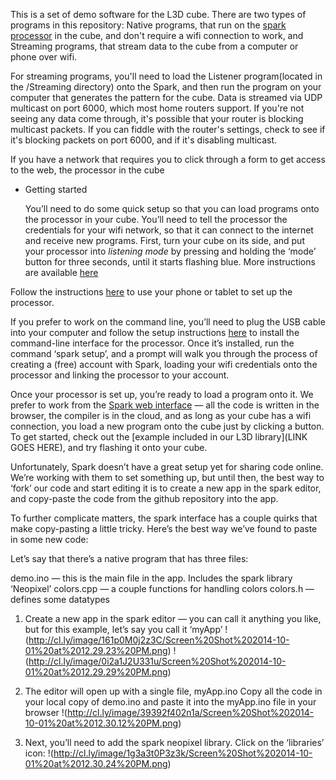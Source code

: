 This is a set of demo software for the L3D cube.  There are two types of programs in this repository:  Native programs,
that run on the [spark processor](https://www.spark.io/) in the cube, and don't require a wifi connection to work,
and Streaming programs, that stream data to the cube from a computer or phone over wifi.

For streaming programs, you'll need to load the Listener program(located in the /Streaming directory) onto the Spark, 
and then run the program on your computer that generates the pattern for the cube.  Data is streamed via UDP multicast on port 
6000, which most home routers support.  If you're not seeing any data come through, it's possible that your router is blocking
multicast packets.  If you can fiddle with the router's settings, check to see if it's blocking packets on port 6000, and if 
it's disabling multicast.  

If you have a network that requires you to click through a form to get access to the web, the processor in the cube

* Getting started

	You’ll need to do some quick setup so that you can load programs onto the processor in your cube.  You’ll need to tell the processor the credentials for your wifi network, so that it can connect to the internet and receive new programs.  First,  turn your cube on its side, and put your processor into *listening mode* by pressing and holding the ‘mode’ button for three seconds, until it starts flashing blue.  More instructions are available [here](http://docs.spark.io/connect/)

Follow the instructions [here](http://docs.spark.io/start/) to use your phone or tablet to set up the processor.  

If you prefer to work on the command line, you’ll need to plug the USB cable into your computer and follow the setup instructions [here](http://docs.spark.io/cli/) to install the command-line interface for the processor.  Once it’s installed, run the command ‘spark setup’, and a prompt will walk you through the process of creating a (free) account with Spark, loading your wifi credentials onto the processor and linking the processor to your account.

Once your processor is set up, you’re ready to load a program onto it.  We prefer to work from the [Spark web interface](https://www.spark.io/build) — all the code is written in the browser, the compiler is in the cloud, and as long as your cube has a wifi connection, you load a new program onto the cube just by clicking a button.  To get started, check out the [example included in our L3D library](LINK GOES HERE), and try flashing it onto your cube.

Unfortunately, Spark doesn’t have a great setup yet for sharing code online.  We’re working with them to set something up, but until then, the best way to ‘fork’ our code and start editing it is to create a new app in the spark editor, and copy-paste the code from the github repository into the app.  

To further complicate matters, the spark interface has a couple quirks that make copy-pasting a little tricky.  Here’s the best way we’ve found to paste in some new code:

Let’s say that there’s a native program that has three files:

demo.ino — this is the main file in the app.  Includes the spark 					 library ‘Neopixel’
colors.cpp — a couple functions for handling colors
colors.h — defines some datatypes

1. Create a new app in the spark editor — you can call it anything you like, but for this example, let’s say you call it ‘myApp’
!(http://cl.ly/image/161p0M0j2z3C/Screen%20Shot%202014-10-01%20at%2012.29.23%20PM.png)
!(http://cl.ly/image/0i2a1J2U331u/Screen%20Shot%202014-10-01%20at%2012.29.29%20PM.png)

2. The editor will open up with a single file, myApp.ino  Copy all the code in your local copy of demo.ino and paste it into the myApp.ino file in your browser
!(http://cl.ly/image/39392f402n1a/Screen%20Shot%202014-10-01%20at%2012.30.12%20PM.png)

3. Next, you’ll need to add the spark neopixel library.  Click on the ‘libraries’ icon:
!(http://cl.ly/image/1g3a3t0P3z3k/Screen%20Shot%202014-10-01%20at%2012.30.24%20PM.png)